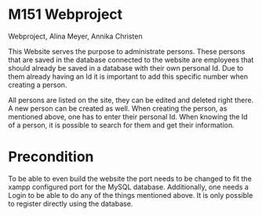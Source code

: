 # M151 Webproject
Webproject, Alina Meyer, Annika Christen
 
This Website serves the purpose to administrate persons.
These persons that are saved in the database connected to the website are employees that should already be saved in a database with their own personal Id.
Due to them already having an Id it is important to add this specific number when creating a person.

All persons are listed on the site, they can be edited and deleted right there. A new person can be created as well.
When creating the person, as mentioned above, one has to enter their personal Id.
When knowing the Id of a person, it is possible to search for them and get their information.

 

# Precondition

To be able to even build the website the port needs to be changed to fit the xampp configured port for the MySQL database.
Additionally, one needs a Login to be able to do any of the things mentioned above. It is only possible to register directly using the database.